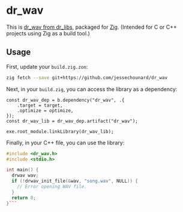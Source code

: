 # dr_wav
This is [dr_wav from dr_libs](https://github.com/mackron/dr_libs), packaged for [Zig](https://ziglang.org/). (Intended for C or C++ projects using Zig as a build tool.)

## Usage
First, update your `build.zig.zon`:
```sh
zig fetch --save git+https://github.com/jessechounard/dr_wav
```

Next, in your `build.zig`, you can access the library as a dependency:
```zig
const dr_wav_dep = b.dependency("dr_wav", .{
    .target = target,
    .optimize = optimize,
});
const dr_wav_lib = dr_wav_dep.artifact("dr_wav");

exe.root_module.linkLibrary(dr_wav_lib);
```

Finally, in your C++ file, you can use the library:
```cpp
#include <dr_wav.h>
#include <stdio.h>

int main() {
  drwav wav;
  if (!drwav_init_file(&wav, "song.wav", NULL)) {
    // Error opening WAV file.
  }
  return 0;
}```
